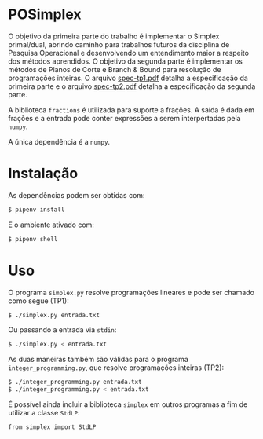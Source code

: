 # POSimplex

O objetivo da primeira parte do trabalho é implementar o Simplex primal/dual, abrindo caminho para trabalhos futuros da disciplina de Pesquisa Operacional e desenvolvendo um entendimento maior a respeito dos métodos aprendidos. O objetivo da segunda parte é implementar os métodos de Planos de Corte e Branch & Bound para resolução de programações inteiras. O arquivo [spec-tp1.pdf](spec-tp1.pdf) detalha a especificação da primeira parte e o arquivo [spec-tp2.pdf](spec-tp2.pdf) detalha a especificação da segunda parte.

A biblioteca `fractions` é utilizada para suporte a frações. A saída é dada em frações e a entrada pode conter expressões a serem interpertadas pela `numpy`.

A única dependência é a `numpy`.

# Instalação

As dependências podem ser obtidas com:
```bash
$ pipenv install
```

E o ambiente ativado com:
```bash
$ pipenv shell
```

# Uso

O programa `simplex.py` resolve programações lineares e pode ser chamado como segue (TP1):
```bash
$ ./simplex.py entrada.txt
```

Ou passando a entrada via `stdin`:
```bash
$ ./simplex.py < entrada.txt
```

As duas maneiras também são válidas para o programa `integer_programming.py`, que resolve programações inteiras (TP2):
```bash
$ ./integer_programming.py entrada.txt
$ ./integer_programming.py < entrada.txt
```

É possível ainda incluir a biblioteca `simplex` em outros programas a fim de utilizar a classe `StdLP`:
```bash
from simplex import StdLP
```
